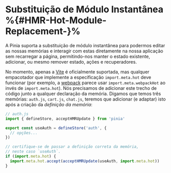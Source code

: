 # Substituição de Módulo Instantânea %{#HMR-Hot-Module-Replacement-}%

A Pinia suporta a substituição de módulo instantânea para podermos editar as nossas memórias e interagir com estas diretamente na nossa aplicação sem recarregar a página, permitindo-nos manter o estado existente, adicionar, ou mesmo remover estado, ações e recuperadores.

No momento, apenas a [Vite](https://pt.vitejs.dev/guide/api-hmr#hmr-api) é oficialmente suportada, mas qualquer empacotador que implemente a especificação `import.meta.hot` deve funcionar (por exemplo, a [webpack](https://webpack.js.org/api/module-variables/#importmetawebpackhot) parece usar `import.meta.webpackHot` ao invés de `import.meta.hot`). Nós precisamos de adicionar este trecho de código junto a qualquer declaração da memória. Digamos que temos três memórias: `auth.js`, `cart.js`, `chat.js`, teremos que adicionar (e adaptar) isto após a criação da _definição da memória_:

```js
// auth.js
import { defineStore, acceptHMRUpdate } from 'pinia'

export const useAuth = defineStore('auth', {
  // opções...
})

// certifique-se de passar a definição correta da memória,
// neste caso `useAuth`.
if (import.meta.hot) {
  import.meta.hot.accept(acceptHMRUpdate(useAuth, import.meta.hot))
}
```
